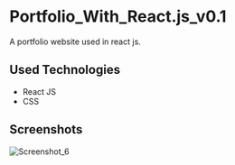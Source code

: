 # Portfolio_With_React.js_v0.1
A portfolio website used in react js.

## Used Technologies
- React JS
- CSS

## Screenshots
![Screenshot_6](https://user-images.githubusercontent.com/90706926/220983670-55b9da0c-2715-44a1-aa59-bbddd9c85c5f.png)
